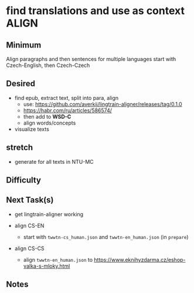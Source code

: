 #  find translations and use as context **ALIGN**

## Minimum

Align paragraphs and then sentences for multiple languages 
start with Czech-English, then Czech-Czech

## Desired

* find epub, extract text, split into para, align
  * use: https://github.com/averkij/lingtrain-aligner/releases/tag/0.1.0
  * https://habr.com/ru/articles/586574/
  * then add to **WSD-C**
  * align words/concepts
* visualize texts

## stretch
* generate for all texts in NTU-MC

## Difficulty

## Next Task(s)

* get lingtrain-aligner working

* align CS-EN
  * start with `twwtn-cs_human.json` and `twwtn-en_human.json` (in `prepare`)

* align CS-CS
  * align `twwtn-en_human.json` to https://www.eknihyzdarma.cz/eshop-valka-s-mloky.html


## Notes 

